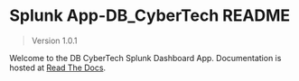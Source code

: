 # Splunk App-DB_CyberTech README

> Version 1.0.1

Welcome to the DB CyberTech Splunk Dashboard App. Documentation is hosted at [Read The Docs](http://app-db-cybertech.readthedocs.io).
